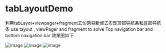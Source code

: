 # tabLayoutDemo
利用tabLayot+viewpager+fragment去仿网易新闻去实现顶部导航条和底部导航条    use tayout , viewPager and fragment to solve Top navigation bar and bottom navigation bar
效果图如下:

![image](https://github.com/willBars/tabLayoutDemo/screenshort/Screenshot_1494472470.png)
![image](https://github.com/willBars/tabLayoutDemo/screenshort/Screenshot_1494472484.png)
![image](https://github.com/willBars/tabLayoutDemo/screenshort/Screenshot_1494472487.png)